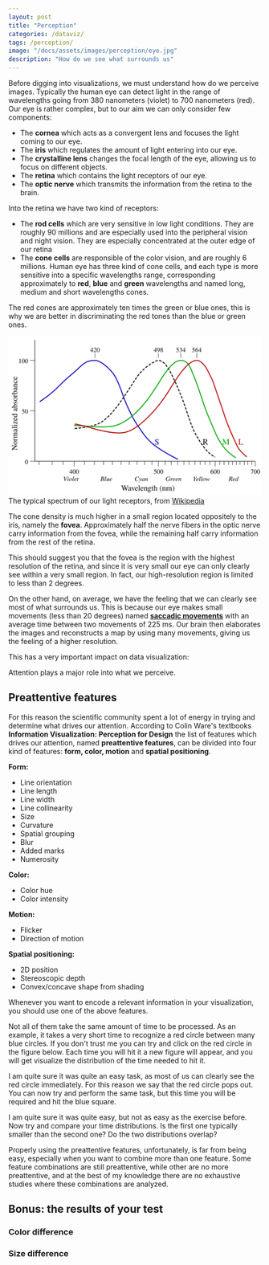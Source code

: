 ```yaml
---
layout: post
title: "Perception"
categories: /dataviz/
tags: /perception/
image: "/docs/assets/images/perception/eye.jpg"
description: "How do we see what surrounds us"
---
```


Before digging into visualizations, we must understand how do we perceive
images.
Typically the human eye can detect light in the range of wavelengths going
from 380 nanometers (violet) to 700 nanometers (red).
Our eye is rather complex, but to our aim we can only consider few components:
- The **cornea** which acts as a convergent lens and focuses the light coming to our eye.
- The **iris** which regulates the amount of light entering into our eye.
- The **crystalline lens** changes the focal length of the eye, allowing us to focus on different objects.
- The **retina** which contains the light receptors of our eye.
- The **optic nerve** which transmits the information from the retina to the brain.

Into the retina we have two kind of receptors:
- The **rod cells** which are very sensitive in low light conditions. They are roughly 90 millions and are especially used into the peripheral vision and night vision. They are especially concentrated at the outer edge of our retina
- The **cone cells** are responsible of the color vision, and are roughly 6 millions. Human eye has three kind of cone cells, and each type is more sensitive into a specific wavelengths range, corresponding approximately to **red**, **blue** and **green** wavelengths and named long, medium and short wavelengths cones.

The red cones are approximately ten times the green or blue ones, this is why we are better in discriminating the red tones than the blue or green ones.

![Cone absorbance](/docs/assets/images/perception/Cone-absorbance-en.svg) The typical spectrum of our light receptors, from [Wikipedia](https://en.wikipedia.org/wiki/Rod_cell)

The cone density is much higher in a small region located oppositely to the iris,
namely the **fovea**. Approximately half the nerve fibers in the optic nerve
carry information from the fovea, while the remaining half carry information
from the rest of the retina.

This should suggest you that the fovea is the region with the highest resolution
of the retina, and since it is very small our eye can only clearly see within
a very small region.
In fact, our high-resolution region is limited to less than 2 degrees.

On the other hand, on average, we have the feeling that we can clearly see most
of what surrounds us. This is because our eye makes small movements (less than 20 degrees)
named [**saccadic movements**](https://en.wikipedia.org/wiki/Saccade) with an average time between two movements of 225 ms.
Our brain then elaborates the images and reconstructs a map by using many movements,
giving us the feeling of a higher resolution.

This has a very important impact on data visualization: 

<div class="emphbox">
Attention plays  a major role into what we perceive.
</div>

## Preattentive features

For this reason the scientific community spent a lot of energy in trying and determine
what drives our attention.
According to Colin Ware's textbooks 
**Information Visualization: Perception for Design** the list of features which
drives our attention, named **preattentive features**, can be divided into
four kind of features: **form, color, motion** and **spatial positioning**.

**Form:**
- Line orientation
- Line length
- Line width
- Line collinearity
- Size
- Curvature
- Spatial grouping
- Blur
- Added marks
- Numerosity

**Color:**
- Color hue
- Color intensity

**Motion:**
- Flicker
- Direction of motion

**Spatial positioning:**
- 2D position
- Stereoscopic depth
- Convex/concave shape from shading

<div class="emphbox">
Whenever you want to encode a relevant information in your visualization,
you should use one of the above features.
</div>

Not all of them take the same amount of time to be processed.
As an example, it takes a very short time to recognize a red circle
between many blue circles.
If you don't trust me you can try and click on the red circle in the figure below.
Each time you will hit it a new figure will appear, and you will get visualize
the distribution of the time needed to hit it.

<!-- Load d3.js -->
<script src="https://d3js.org/d3.v5.js"></script>

<div id="preattentive_color"> </div>


<!-- Create a div where the graph will take place -->

I am quite sure it was quite an easy task,
as most of us can clearly see the red circle
immediately.
For this reason we say that the red circle
pops out.
You can now try and perform the same task, but this time you will be required
and hit the blue square.

<div id="preattentive_size"> </div>

I am quite sure it was quite easy, but not
as easy as the exercise before.
Now try and compare your time distributions.
Is the first one typically smaller than the second one?
Do the two distributions overlap?


Properly using the preattentive features,
unfortunately, is far from being easy, especially when
you want to combine more than one feature.
Some feature combinations are still preattentive, while other are
no more preattentive, and at the best of my knowledge there are no
exhaustive studies where these combinations are analyzed.


## Bonus: the results of your test

### Color difference

<div id="preattentive_color_list"> </div>

### Size difference

<div id="preattentive_size_list"> </div>

<script src="/docs//assets/javascript/perception/preattentive_color.js"> </script>

<script src="/docs//assets/javascript/perception/preattentive_size.js"> </script>

